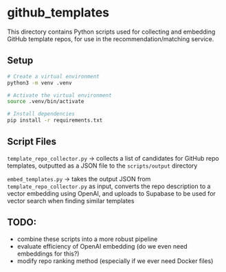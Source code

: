 # github_templates

This directory contains Python scripts used for collecting and embedding GitHub template repos, for use in the recommendation/matching service.

## Setup

```bash
# Create a virtual environment
python3 -m venv .venv

# Activate the virtual environment
source .venv/bin/activate

# Install dependencies
pip install -r requirements.txt
```

## Script Files

`template_repo_collector.py` -> collects a list of candidates for GitHub repo templates, outputted as a JSON file to the `scripts/output` directory

`embed_templates.py` -> takes the output JSON from `template_repo_collector.py` as input, converts the repo description to a vector embedding using OpenAI, and uploads to Supabase to be used for vector search when finding similar templates

## TODO:

- combine these scripts into a more robust pipeline
- evaluate efficiency of OpenAI embedding (do we even need embeddings for this?)
- modify repo ranking method (especially if we ever need Docker files)

